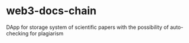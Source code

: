 # web3-docs-chain
DApp for storage system of scientific papers with the possibility of auto-checking for plagiarism 
